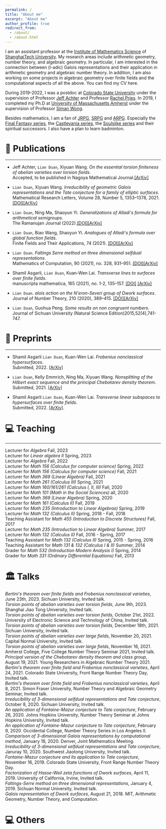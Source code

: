 ```yaml
---
permalink: /
title: "About me"
excerpt: "About me"
author_profile: true
redirect_from: 
  - /about/
  - /about.html
---
```


I am an assistant professor at the [Institute of Mathematics Science](https://ims.shanghaitech.edu.cn/ims_en/) of [ShanghaiTech University](https://www.shanghaitech.edu.cn/eng/). My research areas include arithmetic geometry, number theory, and algebraic geometry. In particular, I am interested in the connection between (l-adic) Galois representations and their application in arithmetic geometry and algebraic number theory. In addition, I am also working on some projects in algebraic geometry over finite fields and the computational aspects of all the above. You can find my CV here. 

During 2019-2022, I was a postdoc at [Colorado State University](https://mathematics.colostate.edu/) under the supervision of Professor [Jeff Achter](https://www.math.colostate.edu/~achter/) and Professor [Rachel Pries](https://www.math.colostate.edu/~pries/). 
In 2019, I completed my Ph.D at [University of Massachusetts Amherst](https://www.math.umass.edu/) under the supervision of Professor [Siman Wong](https://www.math.umass.edu/directory/faculty/siman-wong). 

Besides mathematics, I am a fan of [JRPG](https://en.wikipedia.org/wiki/History_of_Eastern_role-playing_video_games), [SRPG](https://en.wikipedia.org/wiki/Tactical_role-playing_game) and [ARPG](https://en.wikipedia.org/wiki/Action_role-playing_game). Especially the [Final Fantasy series](https://en.wikipedia.org/wiki/Final_Fantasy), the [Castlevania series](https://en.wikipedia.org/wiki/Castlevania), the [Soulslike series](https://en.wikipedia.org/wiki/Soulslike) and their spiritual successors. I also have a plan to learn badminton. 

  



<span class='anchor' id='-papers'></span>

# 📝 Publications 

---

- Jeff Achter, `Lian Duan`,  Xiyuan Wang. *On the essential torsion finiteness of abelian varieties over torsion fields*.  
Accepted, to be published in Nagoya Mathematical Journal.[[ArXiv]](https://doi.org/10.48550/arXiv.2305.19134)


- `Lian Duan`, Xiyuan Wang. *Irreducibility of geometric Galois representations and the Tate conjecture for a family of elliptic surfaces*.  
 Mathematical Research Letters, Volume 28, Number 5, 1353–1378, 2021. [[DOI]](https://intlpress.com/site/pub/files/_fulltext/journals/mrl/2021/0028/0005/MRL-2021-0028-0005-a004.pdf)[[ArXiv]](https://arxiv.org/abs/2001.07818)


- `Lian Duan`, Ning Ma, Shaoyun Yi. *Generalizations of Alladi's formula for arithmetical semigroups*.  
 The Ramanujan Journal (2022).[[DOI]](https://link.springer.com/article/10.1007/s11139-021-00531-7?utm_source=xmol&utm_medium=affiliate&utm_content=meta&utm_campaign=DDCN_1_GL01_metadata)[[ArXiv]](https://arxiv.org/abs/2102.08568)

- `Lian Duan`, Biao Wang, Shaoyun Yi. *Analogues of Alladi's formula over global function fields*.  
 Finite Fields and Their Applications, 74 (2021). [[DOI]](https://doi.org/10.1016/j.ffa.2021.101874)[[ArXiv]](https://arxiv.org/abs/2010.11069)

- `Lian Duan`. *Faltings Serre method on three dimensional selfdual representations*.  
 Mathematics of Computation,  90 (2021), no. 328, 931–951. [[DOI]](https://www-ams-org.ezproxy2.library.colostate.edu/journals/mcom/2021-90-328/S0025-5718-2020-03591-1/)[[ArXiv]](https://arxiv.org/abs/1908.03321)

- Shamil Asgarli, `Lian Duan`, Kuan-Wen Lai. *Transverse lines to surfaces over finite fields*.  
 manuscripta mathematica, 165 (2021), no. 1-2, 135–157. [[DOI]](https://doi.org/10.1007/s00229-020-01200-7) [[ArXiv]](https://arxiv.org/abs/1903.08845)

- `Lian Duan`. *alois action on the N\'eron-Severi group of Dwork surfaces*.  
 Journal of Number Theory, 210 (2020),  389–415. [[DOI]](https://doi.org/10.1016/j.jnt.2019.09.020)[[ArXiv]](https://arxiv.org/abs/1809.08693)


- `Lian Duan`, Guohua Peng. *Some results on non congruent numbers*.  
Journal of Sichuan University (Natural Science Edition)2015,52(4),741-747.


# 📝 Preprints

---

- Shamil Asgarli `Lian Duan`, Kuan-Wen Lai. *Frobenius nonclassical hypersurfaces*.   
Submitted, 2022. [[ArXiv]](https://arxiv.org/abs/2207.11981)

- `Lian Duan`, Kelly Emmrich, Ning Ma, Xiyuan Wang. *Nonsplitting of the Hilbert exact sequence and the principal Chebotarev density theorem*.  
  Submitted, 2021. [[ArXiv]](https://arxiv.org/abs/2109.01217)

- Shamil Asgarli `Lian Duan`, Kuan-Wen Lai. *Transverse linear subspaces to hypersurfaces over finite fields*.  
  Submitted, 2022. [[ArXiv]](https://arxiv.org/abs/2008.11306).






<span class='anchor' id='-teaching'></span>

# 💻  Teaching
---
Lecturer for *Algebra* Fall, 2023   
Lecturer for *Linear algebra II*  Spring, 2023  
Lecturer for *Algebra* Fall, 2022  
Lecturer for *Math 156 (Calculus for computer science)* Spring, 2022  
Lecturer for *Math 156 (Calculus for computer science)* Fall, 2021  
Lecturer for *Math 369 (Linear Algebra)* Fall, 2021  
Lecturer for *Math 261 (Calculus III)* Spring, 2021  
Lecturer for *Math 160/161/261 (Calculus I, II, III)* Fall, 2020  
Lecturer for *Math 101 (Math in the Social Sciences)* all, 2020  
Lecturer for *Math 369 (Linear Algebra)* Spring, 2020  
Lecturer for *Math 161 (Calculus II)* Fall, 2019  
Lecturer for *Math 235 (Introduction to Linear Algebras)* Spring, 2019  
Lecturer for *Math 132 (Calculus II)* Spring, 2018 - Fall, 2018  
Teaching Assistant for *Math 455 (Introduction to Discrete Structures)* Fall, 2017  
Lecturer for *Math 235 (Introduction to Linear Algebra)*  Summer, 2017  
Lecturer for *Math 132 (Calculus II)*  Fall, 2016 - Spring, 2017  
Teaching Assistant for *Math 132 (Calculus II)*  Spring, 2015 - Spring, 2016  
Teaching Assistant for *Math 131 \& 132 (Calculus I \& II)*  Summer, 2014  
Grader for *Math 532 (Introduction Modern Analysis I)* Spring, 2014  
Grader for *Math 331 (Ordinary Differential Equations)* Fall, 2013


<span class='anchor' id='-talks'></span>

# 🏛️ Talks
*Bertini's theorem over finite fields and Frobenius nonclassical varieties*, June 23th, 2023. Sichuan University, Invited talk.     
*Torsion points of abelian varieties over torsion fields*, June 9th, 2023. Shanghai Jiao Tong University, Invited talk.  
*Torsion points of abelian varieties over torsion fields*, October 21st, 2022. University of Electronic Science and Technology of China, Invited talk.  
*Torsion points of abelian varieties over torsion fields*, December 18th, 2021. Sichuan University, Invited talk.   
*Torsion points of abelian varieties over large fields*, November 20, 2021. Capital Normal University, Invited talk.   
*Torsion points of abelian varieties over large fields*, November 16, 2021. Amherst College, Five College Number Theory Seminar 2021, Invited talk.  
*Principal version of the Chebotarev density theorem and class group*, August 19, 2021. Young Researchers in Algebraic Number Theory 2021.  
*Bertini's theorem over finite field and Frobenius nonclassical varieties*, April 24, 2021. Colorado State University, Front Range Number Theory Day, Invited talk.  
*Bertini's theorem over finite field and Frobenius nonclassical varieties*, April 8, 2021. Simon Fraser University, Number Theory and Algebraic Geometry Seminar, Invited talk.  
*Irreducibility of 3-dimensional selfdual  representations and Tate conjecture*, October 8, 2020. Sichuan University, Invited talk.  
*An application of Fontaine-Mazur conjecture to Tate conjecture*, February 26, 2020. Johns Hopkins University, Number Theory Seminar at Johns Hopkins University, Invited talk.  
*An application of Fontaine-Mazur conjecture to Tate conjecture*, February 9, 2020. Occidental College, Number   Theory   Series   in  Los   Angeles   II.  
*Comparison of 3-dimensional Galois representations by computational method*, January 18, 2020. Denver, Joint Mathematics Meeting.  
*Irreducibility of 3-dimensional selfdual  representations and Tate conjecture*, Januray 10, 2020. Southwest Jiaotong University, Invited talk.  
*Fontaine-Mazur conjecture and its application to Tate conjecture*, November 16, 2019. Colorado State University, Front Range Number Theory Day.  
*Factorization of Hasse-Weil zeta functions of Dwork surfaces*, April 11, 2019. University of California, Irvine, Invited talk.  
*Faltings-Serre method on three dimensional representations*, January 4, 2019. Sichuan Normal University, Invited talk.  
*Galois representation of Dwork surfaces*, August 21, 2018. MIT, Arithmetic Geometry, Number Theory, and Computation. 
 



<span class='anchor' id='-others'></span>

# 💻 Others

